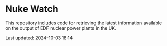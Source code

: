 # Nuke Watch

This repository includes code for retrieving the latest information available on the output of EDF nuclear power plants in the UK.

Last updated: 2024-10-03 18:14